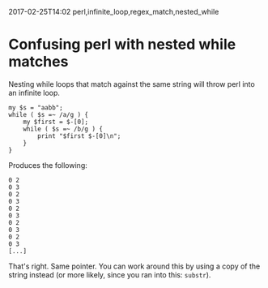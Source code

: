 2017-02-25T14:02 perl,infinite_loop,regex_match,nested_while
# Confusing perl with nested while matches

Nesting while loops that match against the same string will throw perl into an
infinite loop.

    my $s = "aabb";
    while ( $s =~ /a/g ) {
        my $first = $-[0];
        while ( $s =~ /b/g ) {
            print "$first $-[0]\n";
        }
    }

Produces the following:

    0 2
    0 3
    0 2
    0 3
    0 2
    0 3
    0 2
    0 3
    0 2
    0 3
    [...]

That's right. Same pointer. You can work around this by using a copy of the
string instead (or more likely, since you ran into this: `substr`).
